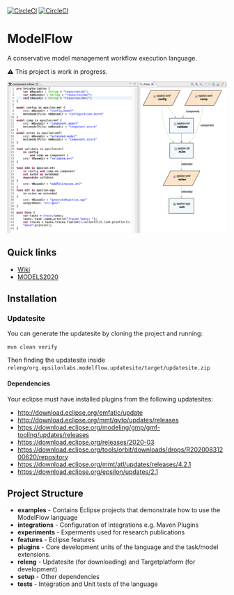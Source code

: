 [![CircleCI](https://circleci.com/gh/epsilonlabs/modelflow/tree/master.svg?style=svg)](https://circleci.com/gh/epsilonlabs/modelflow/tree/master)
[![CircleCI](https://circleci.com/gh/epsilonlabs/modelflow/tree/develop.svg?style=svg)](https://circleci.com/gh/epsilonlabs/modelflow/tree/develop)
# ModelFlow
A conservative model management workflow execution language.

:warning: This project is work in progress.

![Screenshot](img/workspace.png)

## Quick links
- [Wiki](https://github.com/epsilonlabs/modelflow/wiki)
- [MODELS2020](https://github.com/epsilonlabs/modelflow/tree/master/experiments/2020_MODELS)

## Installation

### Updatesite 
You can generate the updatesite by cloning the project and running:
```
mvn clean verify
```
Then finding the updatesite inside `releng/org.epsilonlabs.modelflow.updatesite/target/updatesite.zip`

#### Dependencies
Your eclipse must have installed plugins from the following updatesites:

- http://download.eclipse.org/emfatic/update
- http://download.eclipse.org/mmt/qvto/updates/releases
- https://download.eclipse.org/modeling/gmp/gmf-tooling/updates/releases
- https://download.eclipse.org/releases/2020-03
- https://download.eclipse.org/tools/orbit/downloads/drops/R20200831200620/repository
- https://download.eclipse.org/mmt/atl/updates/releases/4.2.1
- https://download.eclipse.org/epsilon/updates/2.1

## Project Structure

- **examples** - Contains Eclipse projects that demonstrate how to use the ModelFlow language
- **integrations** - Configuration of integrations e.g. Maven Plugins
- **experiments** - Experments used for research publications
- **features** - Eclipse features 
- **plugins** - Core development units of the language and the task/model extensions.
- **releng** - Updatesite (for downloading) and Targetplatform (for development)
- **setup** - Other dependencies
- **tests** - Integration and Unit tests of the language
